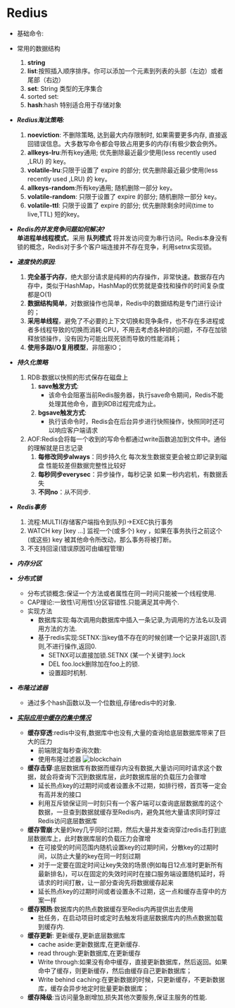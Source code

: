 # Redius
   - 基础命令:

   - 常用的数据结构
      1. __string__
      2. __list__:按照插入顺序排序。你可以添加一个元素到列表的头部（左边）或者尾部（右边）
      3. __set__: String 类型的无序集合
      4. sorted set:
      5. __hash__:hash 特别适合用于存储对象
   - ***Redius淘汰策略:***
      1. __noeviction__: 不删除策略, 达到最大内存限制时, 如果需要更多内存, 直接返回错误信息。大多数写命令都会导致占用更多的内存(有极少数会例外。
      2. __allkeys-lru__:所有key通用; 优先删除最近最少使用(less recently used ,LRU) 的 key。
      3. __volatile-lru__:只限于设置了 expire 的部分; 优先删除最近最少使用(less recently used ,LRU) 的 key。
      4. __allkeys-random__:所有key通用; 随机删除一部分 key。
      5. __volatile-random__: 只限于设置了 expire 的部分; 随机删除一部分 key。
      6. __volatile-ttl__: 只限于设置了 expire 的部分; 优先删除剩余时间(time to live,TTL) 短的key。
   - ***Redis的并发竞争问题如何解决?***   
   __单进程单线程模式__，采用 __队列模式__ 将并发访问变为串行访问。Redis本身没有锁的概念，Redis对于多个客户端连接并不存在竞争，利用setnx实现锁。
   - ***速度快的原因***:  
      1. __完全基于内存__，绝大部分请求是纯粹的内存操作，非常快速。数据存在内存中，类似于HashMap，HashMap的优势就是查找和操作的时间复杂度都是O(1)
      2. __数据结构简单__，对数据操作也简单，Redis中的数据结构是专门进行设计的；
      3. __采用单线程__，避免了不必要的上下文切换和竞争条件，也不存在多进程或者多线程导致的切换而消耗 CPU，不用去考虑各种锁的问题，不存在加锁释放锁操作，没有因为可能出现死锁而导致的性能消耗；
      4. __使用多路I/O复用模型__，非阻塞IO；
   - ***持久化策略***
      1. RDB:数据以快照的形式保存在磁盘上
         1. __save触发方式__:
            - 该命令会阻塞当前Redis服务器，执行save命令期间，Redis不能处理其他命令，直到RDB过程完成为止。
         2. __bgsave触发方式__:  
            - 执行该命令时，Redis会在后台异步进行快照操作，快照同时还可以响应客户端请求
      2. AOF:Redis会将每一个收到的写命令都通过write函数追加到文件中。通俗的理解就是日志记录
         1. __每修改同步always__：同步持久化 每次发生数据变更会被立即记录到磁盘 性能较差但数据完整性比较好 
         2. __每秒同步everysec__：异步操作，每秒记录 如果一秒内宕机，有数据丢失
         3. __不同no__：从不同步.
   - ***Redis事务***
      1. 流程:MULTI(存储客户端指令到队列)->EXEC执行事务
      2. WATCH key [key ...] 监视一个(或多个) key ，如果在事务执行之前这个(或这些) key 被其他命令所改动，那么事务将被打断。   
      2. 不支持回滚(错误原因可由编程管理)
   - ***内存分区***

   - ***分布式锁***
      - 分布式锁概念:保证一个方法或者属性在同一时间只能被一个线程使用.
      - CAP理论:一致性\可用性\分区容错性.只能满足其中两个.
      - 实现方法
         - 数据库实现:每次调用向数据库中插入一条记录,为调用的方法名以及调用方法的方法.
         - 基于redis实现:SETNX:当key值不存在的时候创建一个记录并返回1,否则,不进行操作,返回0.
            - SETNX可以直接加锁.SETNX (某一个关键字).lock <current unix time>
            - DEL foo.lock删除加在foo上的锁.
            - 设置超时机制.
   - ***布隆过滤器***
      - 通过多个hash函数以及一个位数组,存储redis中的对象.
   - ***[实际应用中缓存的集中情况](https://cloud.tencent.com/developer/article/1666384)***
      - **缓存穿透**:redis中没有,数据库中也没有,大量的查询给底层数据库带来了巨大的压力
         - 前端限定每秒查询次数:
         - 使用布隆过滤器
         ![blockchain](https://ask.qcloudimg.com/http-save/yehe-4752702/n41yh8r1hu.png?imageView2/2/w/1620)
      - **缓存击穿**:底层数据库有数据而缓存内没有数据,大量访问同时请求这个数据，就会将查询下沉到数据库层，此时数据库层的负载压力会骤增
         - 延长热点key的过期时间或者设置永不过期，如排行榜，首页等一定会有高并发的接口
         - 利用互斥锁保证同一时刻只有一个客户端可以查询底层数据库的这个数据，一旦查到数据就缓存至Redis内，避免其他大量请求同时穿过Redis访问底层数据库
      - **缓存雪崩**:大量的key几乎同时过期，然后大量并发查询穿过redis击打到底层数据库上，此时数据库层的负载压力会骤增
         - 在可接受的时间范围内随机设置key的过期时间，分散key的过期时间，以防止大量的key在同一时刻过期
         - 对于一定要在固定时间让key失效的场景(例如每日12点准时更新所有最新排名)，可以在固定的失效时间时在接口服务端设置随机延时，将请求的时间打散，让一部分查询先将数据缓存起来
         - 延长热点key的过期时间或者设置永不过期，这一点和缓存击穿中的方案一样
      - **缓存预热**:数据库内的热点数据缓存至Redis内再提供出去使用
         - 批任务，在启动项目时或定时去触发将底层数据库内的热点数据加载到缓存内.
      - **缓存更新**: 更新缓存,更新底层数据库   
         - cache aside:更新数据库,在更新缓存.
         - read through:更新数据库,在更新缓存
         - Write through:如果没有命中缓存，直接更新数据库，然后返回。如果命中了缓存，则更新缓存，然后由缓存自己更新数据库；
         - Write behind caching:在更新数据的时候，只更新缓存，不更新数据库，缓存会异步地定时批量更新数据库；
      - **缓存降级**:当访问量急剧增加,损失其他次要服务,保证主服务的性能.

 <!-- 
         服务器设计：这部分的主要内容就是：1）redis怎么接受客户端的输入、解析成指令；2）执行指令；3）怎么将指令结果返回给客户端。

aeEventLoop的设计和 《Linux高性能服务器编程》讲解的总体类似，输入输出缓冲区的设计和muduo讲解的基本一致，也有应用层的流量控制。

数据结构设计：各个数据结构的设计，怎么融合到aeEventLoop中，成为服务器的一部分，实现了各个指令功能。

分布式设计：1）主从同步replication；2）sentinel模式：用于解决主从同步中的主服务宕机怎么办，故障转移等；3）集群。 -->